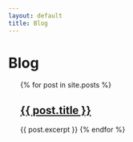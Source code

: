 ```yaml
---
layout: default
title: Blog
---
```

<h1>Blog</h1>

<ul>
  {% for post in site.posts %}
    <h2><a href="{{ post.url }}">{{ post.title }}</a></h2>
    {{ post.excerpt }}
  {% endfor %}
</ul>
